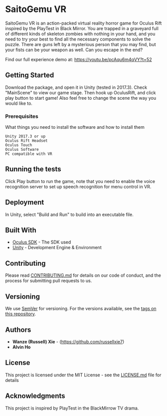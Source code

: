 # SaitoGemu VR

SaitoGemu VR is an action-packed virtual reality horror game for Oculus Rift inspired by the PlayTest in Black Mirror. You are trapped in a graveyard full of different kinds of skeleton zombies with nothing in your hand, and you need to try your best to find all the necessary components to solve the puzzle. There are guns left by a mysterious person that you may find, but your fists can be your weapon as well. Can you escape in the end? 

Find our full experience demo at: https://youtu.be/pcAqu6m4qVY?t=52

## Getting Started

Download the package, and open it in Unity (tested in 2017.3). Check "MainScene" to view our game stage. Then hook up OculusRift, and click play button to start game! Also feel free to change the scene the way you would like to.

### Prerequisites

What things you need to install the software and how to install them

```
Unity 2017.3 or up
Oculus Rift Headset
Oculus Touch
Oculus Software
PC compatible with VR
```

## Running the tests

Click Play button to run the game, note that you need to enable the voice recognition server to set up speech recognition for menu control in VR.

## Deployment

In Unity, select "Build and Run" to build into an executable file.

## Built With

* [Oculus SDK](https://developer.oculus.com/) - The SDK used
* [Unity](https://unity3d.com/) - Development Engine & Environment

## Contributing

Please read [CONTRIBUTING.md](https://gist.github.com/PurpleBooth/b24679402957c63ec426) for details on our code of conduct, and the process for submitting pull requests to us.

## Versioning

We use [SemVer](http://semver.org/) for versioning. For the versions available, see the [tags on this repository](https://github.com/your/project/tags). 

## Authors

* **Wanze (Russell) Xie** - (https://github.com/russellxie7)
* **Alvin Ho**

## License

This project is licensed under the MIT License - see the [LICENSE.md](LICENSE.md) file for details

## Acknowledgments

This project is inspired by PlayTest in the BlackMirrow TV drama.

